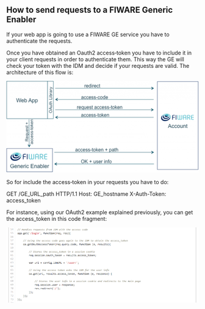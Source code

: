 <hr class="security" style="display:none"/>
<h2>How to send requests to a FIWARE Generic Enabler</h2>

If your web app is going to use a FIWARE GE service you have to authenticate the
requests.

Once you have obtained an Oauth2 access‐token you have to include it in your
client requests in order to authenticate them. This way the GE will check your
token with the IDM and decide if your requests are valid. The architecture of
this flow is:

[![HowToImplementOAuth2InYourApplication5](images/HowToImplementOAuth2InYourApplication51-1024x485.png)](images/HowToImplementOAuth2InYourApplication51.png)

So for include the access‐token in your requests you have to do:

GET /GE_URL_path HTTP/1.1 Host: GE_hostname X-­Auth-Token: access_token

For instance, using our OAuth2 example explained previously, you can get the
access_token in this code fragment:

[![HowToImplementOAuth2InYourApplication6](images/HowToImplementOAuth2InYourApplication6.png)](images/HowToImplementOAuth2InYourApplication6.png)
